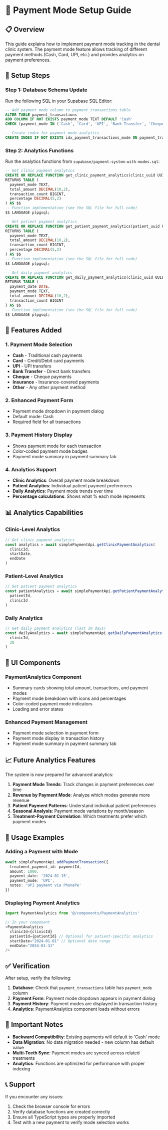 # 🦷 Payment Mode Setup Guide

## 📋 **Overview**

This guide explains how to implement payment mode tracking in the dental clinic system. The payment mode feature allows tracking of different payment methods (Cash, Card, UPI, etc.) and provides analytics on payment preferences.

## 🚀 **Setup Steps**

### **Step 1: Database Schema Update**

Run the following SQL in your Supabase SQL Editor:

```sql
-- Add payment_mode column to payment_transactions table
ALTER TABLE payment_transactions 
ADD COLUMN IF NOT EXISTS payment_mode TEXT DEFAULT 'Cash' 
CHECK (payment_mode IN ('Cash', 'Card', 'UPI', 'Bank Transfer', 'Cheque', 'Insurance', 'Other'));

-- Create index for payment mode analytics
CREATE INDEX IF NOT EXISTS idx_payment_transactions_mode ON payment_transactions(payment_mode);
```

### **Step 2: Analytics Functions**

Run the analytics functions from `supabase/payment-system-with-modes.sql`:

```sql
-- Get clinic payment analytics
CREATE OR REPLACE FUNCTION get_clinic_payment_analytics(clinic_uuid UUID, start_date DATE DEFAULT NULL, end_date DATE DEFAULT NULL)
RETURNS TABLE (
  payment_mode TEXT,
  total_amount DECIMAL(10,2),
  transaction_count BIGINT,
  percentage DECIMAL(5,2)
) AS $$
-- Function implementation (see the SQL file for full code)
$$ LANGUAGE plpgsql;

-- Get patient payment analytics
CREATE OR REPLACE FUNCTION get_patient_payment_analytics(patient_uuid UUID, clinic_uuid UUID)
RETURNS TABLE (
  payment_mode TEXT,
  total_amount DECIMAL(10,2),
  transaction_count BIGINT,
  percentage DECIMAL(5,2)
) AS $$
-- Function implementation (see the SQL file for full code)
$$ LANGUAGE plpgsql;

-- Get daily payment analytics
CREATE OR REPLACE FUNCTION get_daily_payment_analytics(clinic_uuid UUID, days_back INTEGER DEFAULT 30)
RETURNS TABLE (
  payment_date DATE,
  payment_mode TEXT,
  total_amount DECIMAL(10,2),
  transaction_count BIGINT
) AS $$
-- Function implementation (see the SQL file for full code)
$$ LANGUAGE plpgsql;
```

## 🎯 **Features Added**

### **1. Payment Mode Selection**
- **Cash** - Traditional cash payments
- **Card** - Credit/Debit card payments
- **UPI** - UPI transfers
- **Bank Transfer** - Direct bank transfers
- **Cheque** - Cheque payments
- **Insurance** - Insurance-covered payments
- **Other** - Any other payment method

### **2. Enhanced Payment Form**
- Payment mode dropdown in payment dialog
- Default mode: Cash
- Required field for all transactions

### **3. Payment History Display**
- Shows payment mode for each transaction
- Color-coded payment mode badges
- Payment mode summary in payment summary tab

### **4. Analytics Support**
- **Clinic Analytics**: Overall payment mode breakdown
- **Patient Analytics**: Individual patient payment preferences
- **Daily Analytics**: Payment mode trends over time
- **Percentage calculations**: Shows what % each mode represents

## 📊 **Analytics Capabilities**

### **Clinic-Level Analytics**
```typescript
// Get clinic payment analytics
const analytics = await simplePaymentApi.getClinicPaymentAnalytics(
  clinicId, 
  startDate, 
  endDate
)
```

### **Patient-Level Analytics**
```typescript
// Get patient payment analytics
const patientAnalytics = await simplePaymentApi.getPatientPaymentAnalytics(
  patientId, 
  clinicId
)
```

### **Daily Analytics**
```typescript
// Get daily payment analytics (last 30 days)
const dailyAnalytics = await simplePaymentApi.getDailyPaymentAnalytics(
  clinicId, 
  30
)
```

## 🎨 **UI Components**

### **PaymentAnalytics Component**
- Summary cards showing total amount, transactions, and payment modes
- Payment mode breakdown with icons and percentages
- Color-coded payment mode indicators
- Loading and error states

### **Enhanced Payment Management**
- Payment mode selection in payment form
- Payment mode display in transaction history
- Payment mode summary in payment summary tab

## 📈 **Future Analytics Features**

The system is now prepared for advanced analytics:

1. **Payment Mode Trends**: Track changes in payment preferences over time
2. **Revenue by Payment Mode**: Analyze which modes generate more revenue
3. **Patient Payment Patterns**: Understand individual patient preferences
4. **Seasonal Analysis**: Payment mode variations by month/season
5. **Treatment-Payment Correlation**: Which treatments prefer which payment modes

## 🔧 **Usage Examples**

### **Adding a Payment with Mode**
```typescript
await simplePaymentApi.addPaymentTransaction({
  treatment_payment_id: paymentId,
  amount: 1000,
  payment_date: '2024-01-15',
  payment_mode: 'UPI',
  notes: 'UPI payment via PhonePe'
})
```

### **Displaying Payment Analytics**
```typescript
import PaymentAnalytics from '@/components/PaymentAnalytics'

// In your component
<PaymentAnalytics 
  clinicId={clinicId}
  patientId={patientId} // Optional for patient-specific analytics
  startDate="2024-01-01" // Optional date range
  endDate="2024-01-31"
/>
```

## ✅ **Verification**

After setup, verify the following:

1. **Database**: Check that `payment_transactions` table has `payment_mode` column
2. **Payment Form**: Payment mode dropdown appears in payment dialog
3. **Payment History**: Payment modes are displayed in transaction history
4. **Analytics**: PaymentAnalytics component loads without errors

## 🚨 **Important Notes**

- **Backward Compatibility**: Existing payments will default to 'Cash' mode
- **Data Migration**: No data migration needed - new column has default value
- **Multi-Teeth Sync**: Payment modes are synced across related treatments
- **Analytics**: Functions are optimized for performance with proper indexing

## 📞 **Support**

If you encounter any issues:
1. Check the browser console for errors
2. Verify database functions are created correctly
3. Ensure all TypeScript types are properly imported
4. Test with a new payment to verify mode selection works
